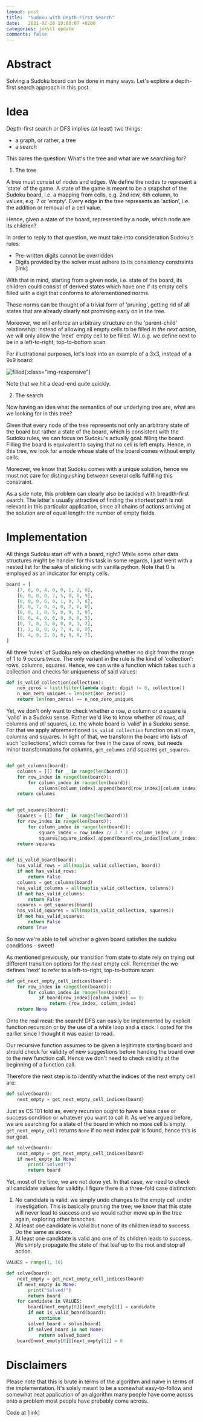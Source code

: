 ```yaml
---
layout: post
title:  "Sudoku with Depth-First Search"
date:   2021-02-28 19:00:07 +0200
categories: jekyll update
comments: false
---
```


# Abstract

Solving a Sudoku board can be done in many ways. Let's explore a depth-first search approach in this post.

# Idea

Depth-first search or DFS implies (at least) two things:
* a graph, or rather, a tree
* a search

This bares the question: What's the tree and what are we searching for?

1. The tree

A tree must consist of nodes and edges. We define the nodes to represent a 'state' of the game. A state of the game is meant to be a snapshot of the Sudoku board, i.e. a mapping from cells, e.g. 2nd row, 6th column, to values, e.g. 7 or 'empty'. Every edge in the tree represents an 'action', i.e. the addition or removal of a cell value.

Hence, given a state of the board, represented by a node, which node are its children?

In order to reply to that question, we must take into consideration Sudoku's rules:
* Pre-written digits cannot be overridden
* Digits provided by the solver must adhere to its consistency constraints [link]

With that in mind, starting from a given node, i.e. state of the board, its children could consist of derived states which have one if its empty cells filled with a digit that conforms to aforementioned norms.

These norms can be thought of a trivial form of 'pruning', getting rid of all states that are already clearly not promising early on in the tree.

Moreover, we will enforce an arbitrary structure on the 'parent-child' relationship: instead of allowing all empty cells to be filled _in the next action_, we will only allow the 'next' empty cell to be filled. W.l.o.g. we define next to be in a left-to-right, top-to-bottom scan. 

For illustrational purposes, let's look into an example of a 3x3, instead of a 9x9 board:

![filled](/imgs/sudoku.png){:class="img-responsive"}

Note that we hit a dead-end quite quickly.


2. The search

Now having an idea what the semantics of our underlying tree are, what are we looking for in this tree? 

Given that every node of the tree represents not only an arbitrary state of the board but rather a
state of the board, which is consistent with the Sudoku rules, we can focus on Sudoku's actually goal: filling the board. Filling the board is equivalent to saying that no cell is left empty.
Hence, in this tree, we look for a node whose state of the board comes without empty cells.

Moreover, we know that Sudoku comes with a unique solution, hence we must not care for distinguishing between several cells fulfilling this constraint.

As a side note, this problem can clearly also be tackled with breadth-first search. The latter's usually attractive of finding the shortest path is not relevant in this particular application, since all chains of actions arriving at the solution are of equal length: the number of empty fields.


# Implementation

All things Sudoku start off with a board, right? While some other data structures might be handier for this task in some regards, I just went with a nested list for the sake of sticking with vanilla python. Note that 0 is employed as an indicator for empty cells.

```python
board = [
    [7, 8, 0, 4, 0, 0, 1, 2, 0],
    [6, 0, 0, 0, 7, 5, 0, 0, 9],
    [0, 0, 0, 6, 0, 1, 0, 7, 8],
    [0, 0, 7, 0, 4, 0, 2, 6, 0],
    [0, 0, 1, 0, 5, 0, 9, 3, 0],
    [9, 0, 4, 0, 6, 0, 0, 0, 5],
    [0, 7, 0, 3, 0, 0, 0, 1, 2],
    [1, 2, 0, 0, 0, 7, 4, 0, 0],
    [0, 4, 9, 2, 0, 6, 0, 0, 7],
]
```

All three 'rules' of Sudoku rely on checking whether no digit from the range of 1 to 9 occurs twice. The only variant in the rule is the kind of 'collection': rows, columns, squares. 
Hence, we can write a function which takes such a collection and checks for uniqueness of said values:

```python
def is_valid_collection(collection):
    non_zeros = list(filter(lambda digit: digit != 0, collection))
    n_non_zero_uniques = len(set(non_zeros))
    return len(non_zeros) == n_non_zero_uniques
```

Yet, we don't only want to check whether _a_ row, _a_ column or _a_ square is 'valid' in a Sudoku sense. Rather we'd like to know whether _all_ rows, _all_ columns and _all_ squares, i.e. the whole board is 'valid' in a Sudoku sense. For that we apply aforementioned `is_valid_collection` function on all rows, columns and squares. In light of that, we transform the board into lists of such 'collections', which comes for free in the case of rows, but needs minor transformations for columns, `get_columns` and squares `get_squares`.

```python

def get_columns(board):
    columns = [[] for _ in range(len(board))]
    for row_index in range(len(board)):
        for column_index in range(len(board)):
            columns[column_index].append(board[row_index][column_index])
    return columns


def get_squares(board):
    squares = [[] for _ in range(len(board))]
    for row_index in range(len(board)):
        for column_index in range(len(board)):
            square_index = row_index // 3 * 3 + column_index // 3
            squares[square_index].append(board[row_index][column_index])
    return squares


def is_valid_board(board):
    has_valid_rows = all(map(is_valid_collection, board))
    if not has_valid_rows:
        return False
    columns = get_columns(board)
    has_valid_columns = all(map(is_valid_collection, columns))
    if not has_valid_columns:
        return False
    squares = get_squares(board)
    has_valid_squares = all(map(is_valid_collection, squares))
    if not has_valid_squares:
        return False
    return True
```

So now we're able to tell whether a given board satisfies the sudoku conditions - sweet!

As mentioned previously, our transition from state to state rely on trying out different transition options for the _next_ empty cell. Remember the we defines 'next' to refer to a left-to-right, top-to-bottom scan: 

```python
def get_next_empty_cell_indices(board):
    for row_index in range(len(board)):
        for column_index in range(len(board)):
            if board[row_index][column_index] == 0:
                return (row_index, column_index)
    return None
```

Onto the real meat: the search! DFS can easily be implemented by explicit function recursion or by the use of a while loop and a stack. I opted for the earlier since I thought it was easier to read.

Our recursive function assumes to be given a legitimate starting board and should check for validity of new suggestions before handing the board over to the new function call. Hence we don't need to check validity at the beginning of a function call.

Therefore the next step is to identify what the indices of the next empty cell are:

```python
def solve(board):
    next_empty = get_next_empty_cell_indices(board)
```

Just as CS 101 told as, every recursion ought to have a base case or success condition or whatever you want to call it. As we've argued before, we are searching for a state of the board in which no more cell is empty. `get_next_empty_cell` returns `None` if no next index pair is found, hence this is our goal. 

```python
def solve(board):
    next_empty = get_next_empty_cell_indices(board)
    if next_empty is None:
        print("Solved!")
        return board
```

Yet, most of the time, we are not done yet. In that case, we need to check all candidate values for validity. I figure there is a three-fold case distinction:
1. No candidate is valid: we simply undo changes to the empty cell under investigation. This is basically pruning the tree; we know that this state will never lead to success and we would rather move up in the tree again, exploring other branches.
2. At least one candidate is valid but none of its children lead to success. Do the same as above.
3. At least one candidate is valid and one of its children leads to success. We simply propagate the state of that leaf up to the root and stop all action.

```python
VALUES = range(1, 10)

def solve(board):
    next_empty = get_next_empty_cell_indices(board)
    if next_empty is None:
        print("Solved!")
        return board
    for candidate in VALUES:
        board[next_empty[0]][next_empty[1]] = candidate
        if not is_valid_board(board):
            continue
        solved_board = solve(board)
        if solved_board is not None:
            return solved_board
    board[next_empty[0]][next_empty[1]] = 0
```

# Disclaimers

Please note that this is brute in terms of the algorithm and naive in terms of the implementation.
It's solely meant to be a somewhat easy-to-follow and somewhat neat application of an algorithm many people have come across onto a problem most people have probably come across.

Code at [link]
